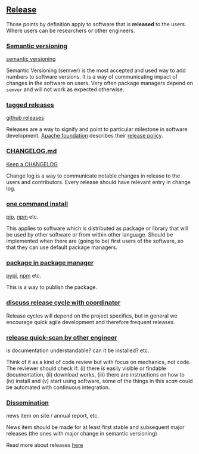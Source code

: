 ## [Release](#release)

Those points by definition apply to software that is **released** to the users. Where users can be researchers or other engineers.

### [Semantic versioning](#semantic-versioning)

[semantic versioning](http://semver.org/)

Semantic Versioning (semver) is the most accepted and used way to add numbers to software versions.
It is a way of communicating impact of changes in the software on users.
Very often package managers depend on `semver` and will not work as expected otherwise.

### [tagged releases](#tagged-releases)

[github releases](https://help.github.com/categories/releases/)

Releases are a way to signify and point to particular milestone in software development.
[Apache foundation](http://www.apache.org/) describes their [release policy](http://www.apache.org/dev/release.html).

### [CHANGELOG.md](#changelog)

[Keep a CHANGELOG](http://keepachangelog.com/)

Change log is a way to communicate notable changes in release to the users and contributors. Every release should have relevant entry in change log.

### [one command install](#one-command-install)

[pip](https://pypi.python.org/pypi/pip), [npm](https://www.npmjs.com/package/npm) etc.

This applies to software which is distributed as package or library that will be used by other software
or from within other language. Should be
implemented when there are (going to be) first users of the software, so that they can use
default package managers.

### [package in package manager](#package-in-package-manager)

[pypi](https://pypi.python.org/pypi), [npm](https://www.npmjs.com/) etc.

This is a way to publish the package.

### [discuss release cycle with coordinator](#discuss-release-cycle)

Release cycles will depend on the project specifics, but in general we encourage quick agile
development and therefore frequent releases.

### [release quick-scan by other engineer](#release-quick-scan)

is documentation understandable? can it be installed? etc.

Think of it as a kind of code review but with focus on mechanics, not code. The reviewer should check if:
(i) there is easily visible or findable documentation,
(ii) download works, (iii) there are instructions on how to (iv) install and (v) start using software,
some of the things in this *scan* could be automated with continuous integration.

### [Dissemination](#dissemination)

news item on site / annual report, etc.

News item should be made for at least first stable and subsequent major releases (the ones with major change in semantic versioning)

Read more about releases [here](http://www.apache.org/dev/release.html)
